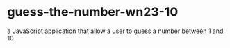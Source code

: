 # guess-the-number-wn23-10
a JavaScript application that allow a user to guess a number between 1 and 10
